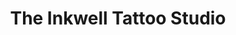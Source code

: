 ---
title: "The Inkwell Tattoo Studio"
url: /mount-vernon/the-inkwell-tattoo-studio/
shop: Tattoo
---